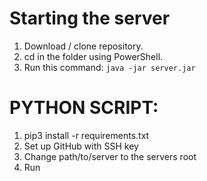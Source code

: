 # Starting the server
1. Download / clone repository.
2. cd in the folder using PowerShell.
3. Run this command: ```java -jar server.jar```

# PYTHON SCRIPT:
1. pip3 install -r requirements.txt
2. Set up GitHub with SSH key
3. Change path/to/server to the servers root
4. Run